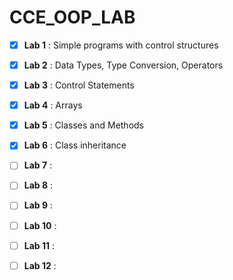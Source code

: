 # CCE_OOP_LAB


- [x] **Lab 1** :
Simple programs with control structures

- [x] **Lab 2** :
Data Types, Type Conversion, Operators

- [x] **Lab 3** :
Control Statements

- [x] **Lab 4** :
Arrays

- [x] **Lab 5** :
Classes and Methods

- [x] **Lab 6** :
Class inheritance 

- [ ] **Lab 7** :
  

- [ ] **Lab 8** :
      

- [ ] **Lab 9** :
    

- [ ] **Lab 10** :


- [ ] **Lab 11** :
    

- [ ] **Lab 12** :
